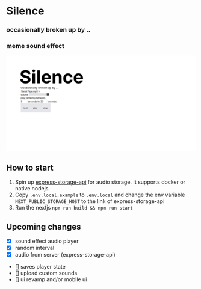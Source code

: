 # Silence
### occasionally broken up by .. 
### meme sound effect
![Alt text](demo.png?raw=true "Title")

## How to start
1. Spin up [express-storage-api](https://github.com/ilyasofficial1617/express-storage-api) for audio storage. It supports docker or native nodejs.
1. Copy `.env.local.example` to `.env.local` and change the env variable `NEXT_PUBLIC_STORAGE_HOST` to the link of express-storage-api
1. Run the nextjs `npm run build && npm run start`

## Upcoming changes 
- [x] sound effect audio player 
- [x] random interval
- [x] audio from server (express-storage-api)
- [] saves player state 
- [] upload custom sounds
- [] ui revamp and/or mobile ui